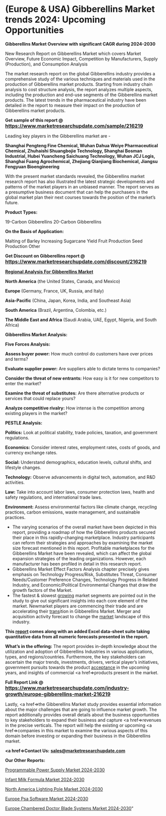 # (Europe & USA) Gibberellins Market trends 2024: Upcoming Opportunities

<strong>Gibberellins Market Overview with significant CAGR during 2024-2030</strong>

New Research Report on Gibberellins Market which covers Market Overview, Future Economic Impact, Competition by Manufacturers, Supply (Production), and Consumption Analysis

The market research report on the global Gibberellins industry provides a comprehensive study of the various techniques and materials used in the production of Gibberellins market products. Starting from industry chain analysis to cost structure analysis, the report analyzes multiple aspects, including the production and end-use segments of the Gibberellins market products. The latest trends in the pharmaceutical industry have been detailed in the report to measure their impact on the production of Gibberellins market products.

<strong>Get sample of this report @ <a href=https://www.marketresearchupdate.com/sample/216219><font size=3 color=#0000ff>https://www.marketresearchupdate.com/sample/216219</font></a></strong>

Leading key players in the Gibberellins market are -

<strong>Shanghai Pengteng Fine Chemical, Wuhan Dahua Weiye Pharmaceutical Chemical, Zhuhaishi Shuangbojie Technology, Shanghai Bosman Industrial, Hubei Yuancheng Saichuang Technology, Wuhan JCJ Logis, Shanghai Fuang Agrochemical, Zhejiang Qianjiang Biochemical, Jiangsu Fengyuan Bioengineering</strong>

With the present market standards revealed, the Gibberellins market research report has also illustrated the latest strategic developments and patterns of the market players in an unbiased manner. The report serves as a presumptive business document that can help the purchasers in the global market plan their next courses towards the position of the market’s future.

<strong>Product Types:</strong>

19-Carbon Gibberellins
20-Carbon Gibberellins

<strong>On the Basis of Application:</strong>

Malting of Barley
Increasing Sugarcane Yield
Fruit Production
Seed Production
Other

<strong>Get Discount on Gibberellins report @ <a href=https://www.marketresearchupdate.com/discount/216219><font size=3 color=#0000ff>https://www.marketresearchupdate.com/discount/216219</font></a></strong>

<strong><u><b>Regional Analysis For Gibberellins Market</b></u></strong>

<strong><b>North America</b></strong> (the United States, Canada, and Mexico)

<strong><b>Europe </b></strong>(Germany, France, UK, Russia, and Italy)

<strong><b>Asia-Pacific</b></strong> (China, Japan, Korea, India, and Southeast Asia)

<strong><b>South America</b></strong> (Brazil, Argentina, Colombia, etc.)

<strong><b>The Middle East and Africa</b></strong> (Saudi Arabia, UAE, Egypt, Nigeria, and South Africa)

<strong>Gibberellins Market Analysis:</strong>

<strong>Five Forces Analysis:</strong>

<strong>Assess buyer power:</strong> How much control do customers have over prices and terms?

<strong>Evaluate supplier power:</strong> Are suppliers able to dictate terms to companies?

<strong>Consider the threat of new entrants:</strong> How easy is it for new competitors to enter the market?

<strong>Examine the threat of substitutes:</strong> Are there alternative products or services that could replace yours?

<strong>Analyze competitive rivalry:</strong> How intense is the competition among existing players in the market?

<strong>PESTLE Analysis:</strong>

<strong>Politics:</strong> Look at political stability, trade policies, taxation, and government regulations.

<strong>Economics:</strong> Consider interest rates, employment rates, costs of goods, and currency exchange rates.

<strong>Social:</strong> Understand demographics, education levels, cultural shifts, and lifestyle changes.

<strong>Technology:</strong> Observe advancements in digital tech, automation, and R&D activities.

<strong>Law:</strong> Take into account labor laws, consumer protection laws, health and safety regulations, and international trade laws.

<strong>Environment:</strong> Assess environmental factors like climate change, recycling practices, carbon emissions, waste management, and sustainable practices.

<ul>
  <li>The varying scenarios of the overall market have been depicted in this report, providing a roadmap of how the Gibberellins products secured their place in this rapidly-changing marketplace. Industry participants can reform their strategies and approaches by examining the market size forecast mentioned in this report. Profitable marketplaces for the Gibberellins Market have been revealed, which can affect the global expansion strategies of the leading organizations. However, each manufacturer has been profiled in detail in this research report.</li>
  <li>Gibberellins Market Effect Factors Analysis chapter precisely gives emphasis on Technology Progress/Risk, Substitutes Threat, Consumer Needs/Customer Preference Changes, Technology Progress in Related Industry, and Economic/Political Environmental Changes that draw the growth factors of the Market.</li>
  <li>The fastest &amp; slowest <a href=ASDF991299>growing</a> market segments are pointed out in the study to give out significant insights into each core element of the market. Newmarket players are commencing their trade and are accelerating their <a href=>trans</a>ition in Gibberellins Market. Merger and acquisition activity forecast to change the <a href=>market</a> landscape of this industry.</li>
</ul>
<strong>This <a href=>report</a> comes along with an added Excel data-sheet suite taking quantitative data from all numeric forecasts presented in the report.</strong>

<strong>What’s in the offering:</strong> The report provides in-depth knowledge about the utilization and adoption of Gibberellins Industries in various applications, types, and regions/countries. Furthermore, the key stakeholders can ascertain the major trends, investments, drivers, vertical player’s initiatives, government pursuits towards the product <a href=ASDF881288>acceptance</a> in the upcoming years, and insights of commercial <a href=>products</a> present in the market.

<strong>Full Report Link @ <a href=https://www.marketresearchupdate.com/industry-growth/europe-gibberellins-market-216219><font size=3 color=#0000ff>https://www.marketresearchupdate.com/industry-growth/europe-gibberellins-market-216219</font></a></strong>

Lastly, <a href=>the</a> Gibberellins Market study provides essential information about the major challenges that are going to influence market growth. The report additionally provides overall details about the business opportunities to key stakeholders to expand their business and capture <a href=>revenues</a> in the precise verticals. The report will help the existing or upcoming <a href=>companies</a> in this market to examine the various aspects of this domain before investing or expanding their business in the Gibberellins market.

<strong><a href=><strong>Contact Us:</strong></a></strong>
<strong>sales@marketresearchupdate.com</strong>

<strong>Our Other Reports:</strong>

<a href=https://www.linkedin.com/pulse/programmable-power-supply-market-2023-future>Programmable Power Supply Market 2024-2030</a>

<a href=https://www.linkedin.com/pulse/infant-milk-formula-market-analysis-segment>Infant Milk Formula Market 2024-2030</a>

<a href=https://www.linkedin.com/pulse/north-america-lighting-pole-market-2023-comprehensive>North America Lighting Pole Market 2024-2030</a>

<a href=https://www.linkedin.com/pulse/europe-psa-software-market-2030-see-huge-growth-pmyof/>Europe Psa Software Market 2024-2030</a>

<a href=https://www.linkedin.com/pulse/europe-chambered-doctor-blade-systems-market-geuqf/>Europe Chambered Doctor Blade Systems Market 2024-2030</a>"
